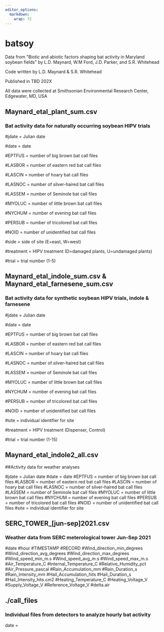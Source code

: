 ```yaml
---
editor_options: 
  markdown: 
    wrap: 72
---
```


# batsoy

Data from "Biotic and abiotic factors shaping bat activity in Maryland
soybean fields" by L.D. Maynard, W.M Ford, J.D. Parker, and S.R.
Whitehead

Code written by L.D. Maynard & S.R. Whitehead

Published in TBD 202X

All data were collected at Smithsonian Environmental Research Center,
Edgewater, MD, USA

## Maynard_etal_plant_sum.csv

### Bat activity data for naturally occurring soybean HIPV trials

#jdate = Julian date

#date = date

#EPTFUS = number of big brown bat call files

#LASBOR = number of eastern red bat call files

#LASCIN = number of hoary bat call files

#LASNOC = number of silver-haired bat call files

#LASSEM = number of Seminole bat call files

#MYOLUC = number of little brown bat call files

#NYCHUM = number of evening bat call files

#PERSUB = number of tricolored bat call files

#NOID = number of unidentified bat call files

#side = side of site (E=east, W=west)

#treatment = HIPV treatment (D=damaged plants, U=undamaged plants)

#trial = trial number (1-5)

## Maynard_etal_indole_sum.csv & Maynard_etal_farnesene_sum.csv

### Bat activity data for synthetic soybean HIPV trials, indole & farnesene

#jdate = Julian date

#date = date

#EPTFUS = number of big brown bat call files

#LASBOR = number of eastern red bat call files

#LASCIN = number of hoary bat call files

#LASNOC = number of silver-haired bat call files

#LASSEM = number of Seminole bat call files

#MYOLUC = number of little brown bat call files

#NYCHUM = number of evening bat call files

#PERSUB = number of tricolored bat call files

#NOID = number of unidentified bat call files

#site = individual identifier for site

#treatment = HIPV treatment (Dispenser, Control)

#trial = trial number (1-15)

## Maynard_etal_indole2_all.csv

##Activity data for weather analyses

#jdate = Julian date #date = date #EPTFUS = number of big brown bat call
files #LASBOR = number of eastern red bat call files #LASCIN = number of
hoary bat call files #LASNOC = number of silver-haired bat call files
#LASSEM = number of Seminole bat call files #MYOLUC = number of little
brown bat call files #NYCHUM = number of evening bat call files #PERSUB
= number of tricolored bat call files #NOID = number of unidentified bat
call files #site = individual identifier for site

## SERC_TOWER\_[jun-sep]2021.csv 

### Weather data from SERC meterological tower Jun-Sep 2021

#date #hour #TIMESTAMP #RECORD #Wind_direction_min_degrees
#Wind_direction_avg_degrees #Wind_direction_max_degrees
#Wind_speed_min_m.s #Wind_speed_avg_m.s #Wind_speed_max_m.s
#Air_Temperature_C #Internal_Temperature_C #Relative_Humidity_pct
#Air_Pressure_pascal #Rain_Accumulation_mm #Rain_Duration_s
#Rain_Intensity_mm #Hail_Accumulation_hits #Hail_Duration_s
#Hail_Intensity_hits.cm2 #Heating_Temperature_C #Heating_Voltage_V
#Supply_Voltage_V #Reference_Voltage_V #delta.air

## ./call_files

### Individual files from detectors to analyze hourly bat activity

date =
